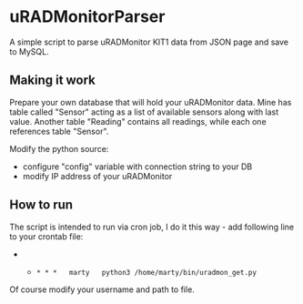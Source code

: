 # uRADMonitorParser
A simple script to parse uRADMonitor KIT1 data from JSON page and save to MySQL.

## Making it work
Prepare your own database that will hold your uRADMonitor data. Mine has table called "Sensor" acting as a list of available sensors along with last value. Another table "Reading" contains all readings, while each one references table "Sensor". 

Modify the python source:
 * configure "config" variable with connection string to your DB
 * modify IP address of your uRADMonitor
 
## How to run
The script is intended to run via cron job, I do it this way - add following line to your crontab file:

* *     * * *   marty   python3 /home/marty/bin/uradmon_get.py

Of course modify your username and path to file. 



